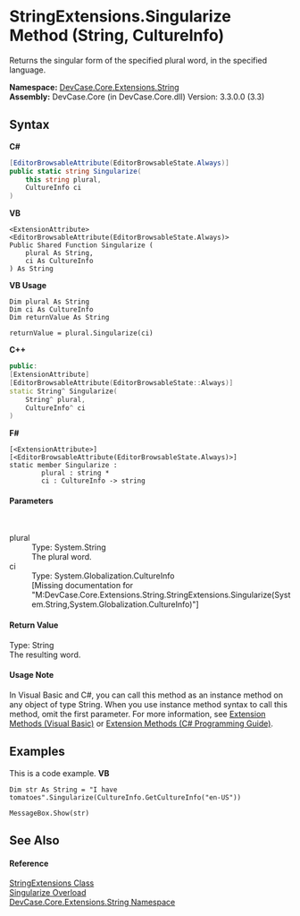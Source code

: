 # StringExtensions.Singularize Method (String, CultureInfo)
 

Returns the singular form of the specified plural word, in the specified language.

**Namespace:**&nbsp;<a href="N_DevCase_Core_Extensions_String">DevCase.Core.Extensions.String</a><br />**Assembly:**&nbsp;DevCase.Core (in DevCase.Core.dll) Version: 3.3.0.0 (3.3)

## Syntax

**C#**<br />
``` C#
[EditorBrowsableAttribute(EditorBrowsableState.Always)]
public static string Singularize(
	this string plural,
	CultureInfo ci
)
```

**VB**<br />
``` VB
<ExtensionAttribute>
<EditorBrowsableAttribute(EditorBrowsableState.Always)>
Public Shared Function Singularize ( 
	plural As String,
	ci As CultureInfo
) As String
```

**VB Usage**<br />
``` VB Usage
Dim plural As String
Dim ci As CultureInfo
Dim returnValue As String

returnValue = plural.Singularize(ci)
```

**C++**<br />
``` C++
public:
[ExtensionAttribute]
[EditorBrowsableAttribute(EditorBrowsableState::Always)]
static String^ Singularize(
	String^ plural, 
	CultureInfo^ ci
)
```

**F#**<br />
``` F#
[<ExtensionAttribute>]
[<EditorBrowsableAttribute(EditorBrowsableState.Always)>]
static member Singularize : 
        plural : string * 
        ci : CultureInfo -> string 

```


#### Parameters
&nbsp;<dl><dt>plural</dt><dd>Type: System.String<br />The plural word.</dd><dt>ci</dt><dd>Type: System.Globalization.CultureInfo<br />\[Missing <param name="ci"/> documentation for "M:DevCase.Core.Extensions.String.StringExtensions.Singularize(System.String,System.Globalization.CultureInfo)"\]</dd></dl>

#### Return Value
Type: String<br />The resulting word.

#### Usage Note
In Visual Basic and C#, you can call this method as an instance method on any object of type String. When you use instance method syntax to call this method, omit the first parameter. For more information, see <a href="https://docs.microsoft.com/dotnet/visual-basic/programming-guide/language-features/procedures/extension-methods">Extension Methods (Visual Basic)</a> or <a href="https://docs.microsoft.com/dotnet/csharp/programming-guide/classes-and-structs/extension-methods">Extension Methods (C# Programming Guide)</a>.

## Examples
This is a code example. 
**VB**<br />
``` VB
Dim str As String = "I have tomatoes".Singularize(CultureInfo.GetCultureInfo("en-US"))

MessageBox.Show(str)
```


## See Also


#### Reference
<a href="T_DevCase_Core_Extensions_String_StringExtensions">StringExtensions Class</a><br /><a href="Overload_DevCase_Core_Extensions_String_StringExtensions_Singularize">Singularize Overload</a><br /><a href="N_DevCase_Core_Extensions_String">DevCase.Core.Extensions.String Namespace</a><br />